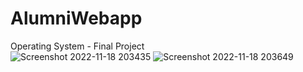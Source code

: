 # AlumniWebapp
Operating System - Final Project 
<br>
![Screenshot 2022-11-18 203435](https://user-images.githubusercontent.com/78015199/202718369-68990e66-39d1-4db8-bf4d-d0a70afc845c.png)
![Screenshot 2022-11-18 203649](https://user-images.githubusercontent.com/78015199/202718380-713ee96e-f53a-4364-9f59-fe741d6ac0b8.png)
